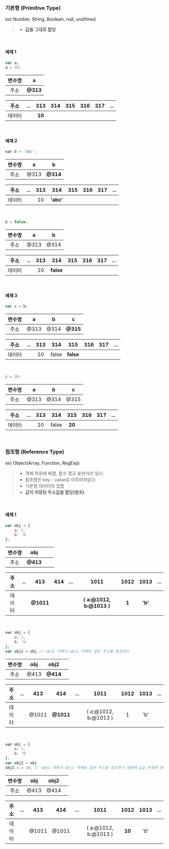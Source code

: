 ### **기본형 (Primitive Type)**
ex) Number, String, Boolean, null, undifined
>- **값을 그대로 할당**

<br>

#### **예제 1**

```javascript
var a;
a = 10;
```

| 변수명  |  a |  
|:-:|:-:|
| 주소  |  **@313** |   |   |

| 주소  |  ... | 313  | 314  | 315  | 316| 317| ... |
|:-:|:-:|:-:|:-:|:-:|:-:|:-:|:-:|
| 데이터 |      | **10**| |      |   | |

<br>

#### **예제 2**

```javascript
var b = 'abc';
```

| 변수명  |  a |  b | 
|:-:|:-:|:-:|
| 주소  |  @313 | **@314**  |   |

| 주소  |  ... | 313  | 314  | 315  | 316| 317| ... |
|:-:|:-:|:-:|:-:|:-:|:-:|:-:|:-:|
| 데이터 |      | 10| **'abc'**|   |   | |

<br>

```javascript
b = false;
```

| 변수명  |  a |  b |   
|:-:|:-:|:-:|
| 주소  |  @313 | @314  |   |

| 주소  |  ... | 313  | 314  | 315  | 316| 317| ... |
|:-:|:-:|:-:|:-:|:-:|:-:|:-:|:-:|
| 데이터 |      | 10| **false**|   |   | |

<br>

#### **예제 3**

```javascript
var c = b;
```

| 변수명 |  a |  b | c  | 
|:-:|:-:|:-:|:-:| 
| 주소  |  @313 | @314  | **@315**  | |

| 주소  |  ... | 313  | 314  | 315  | 316| 317| ... |
|:-:|:-:|:-:|:-:|:-:|:-:|:-:|:-:|
| 데이터 |      | 10| false| **false**  |   | |

<br>

```javascript
c = 20;
```

| 변수명 |  a |  b | c  | 
|:-:|:-:|:-:|:-:| 
| 주소  |  @313 | @314  | @315  | |

| 주소  |  ... | 313  | 314  | 315  | 316| 317| ... |
|:-:|:-:|:-:|:-:|:-:|:-:|:-:|:-:|
| 데이터 |      | 10| false|  **20** |   | |

<br>

### **참조형 (Reference Type)**
ex) Object(Array, Function, RegExp)
>- 객체 하위에 배열, 함수 정규 표현식이 있다.
>- 참조형은 key - value로 이루어져있다.
>- 기본형 데이터의 집합
>- **값이 저장된 주소값을 할당(참조)**

<br>

#### **예제 1**

```javascript
var obj = { 
	a: 1,
	b: 'b'
};
```

| 변수명  |  obj |   |   |
|:-:|:-:|:-:|:-:|
| 주소  |  **@413** |   |   |


| 주소  |  ... | 413  | 414  | ...  | 1011  | 1012 | 1013  | ...|
|:-:|:-:|:-:|:-:|:-:|:-:|:-:|:-:|:-:|
| 데이터 |      |**@1011** | |      |  **{ a:@1012, b:@1013 }** | **1**|  **'b'**|

<br>

```javascript
var obj = { 
	a: 1,
	b: 'b'
};
var obj2 = obj // obj2 객체가 obj2 객체와 같은 주소를 참조한다.
```

| 변수명  |  obj | obj2  |   |
|:-:|:-:|:-:|:-:|
| 주소  |  @413 | **@414**  |   |


| 주소  |  ... | 413  | 414  | ...  | 1011  | 1012 | 1013  | ...|
|:-:|:-:|:-:|:-:|:-:|:-:|:-:|:-:|:-:|
| 데이터 |      |@1011 | **@1011**|      |  { a:@1012, b:@1013 } | 1|  'b'|

<br>

```javascript
var obj = { 
	a: 1,
	b: 'b'
};
var obj2 = obj 
obj2.a = 10; // obj2 객체가 obj2 객체와 같은 주소를 참조하기 때문에 a값 변경에 영향을 미친다. 
```

| 변수명  |  obj | obj2  |   |
|:-:|:-:|:-:|:-:|
| 주소  |  @413 | @414  |   |


| 주소  |  ... | 413  | 414  | ...  | 1011  | 1012 | 1013  | ...|
|:-:|:-:|:-:|:-:|:-:|:-:|:-:|:-:|:-:|
| 데이터 |      |@1011 | @1011|      |  { a:@1012, b:@1013 } | **10**|  'b'|
